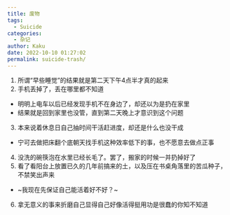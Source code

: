 ```yaml
---
title: 废物
tags:
  - Suicide
categories:
  - 杂记
author: Kaku
date: 2022-10-10 01:27:02
permalink: suicide-trash/
---
```


1. 所谓“早些睡觉”的结果就是第二天下午4点半才真的起来
2. 手机丢掉了，丢在哪里都不知道
  - 明明上电车以后已经发现手机不在身边了，却还以为是扔在家里
  - 结果就是回到家里也没管，直到第二天晚上才意识到这个问题
3. 本来说着休息日自己抽时间干活赶进度，却还是什么也没干成
  - 宁可去做把床翻个底朝天找手机这种效率低下的事，也不愿意去做点正事
4. 没洗的碗筷泡在水里已经长毛了。罢了，搬家的时候一并扔掉好了
5. 看了看阳台上放置已久的几年前搞来的土，以及压在书桌角落里的苦瓜种子，不禁笑出声来
  - ~我现在先保证自己能活着好不好？~
6. 拿无意义的事来折磨自己显得自己好像活得挺用功是很蠢的你知不知道
